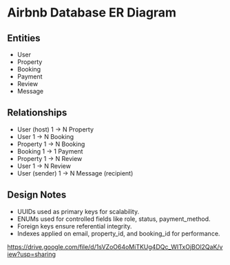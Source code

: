 # Airbnb Database ER Diagram

## Entities
- User
- Property
- Booking
- Payment
- Review
- Message

## Relationships
- User (host) 1 → N Property
- User 1 → N Booking
- Property 1 → N Booking
- Booking 1 → 1 Payment
- Property 1 → N Review
- User 1 → N Review
- User (sender) 1 → N Message (recipient)

## Design Notes
- UUIDs used as primary keys for scalability.
- ENUMs used for controlled fields like role, status, payment_method.
- Foreign keys ensure referential integrity.
- Indexes applied on email, property_id, and booking_id for performance.

https://drive.google.com/file/d/1sVZoO64oMiTKUg4DQc_WITxOjBOl2QaK/view?usp=sharing

